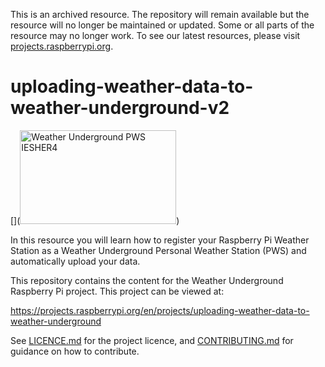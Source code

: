 This is an archived resource. The repository will remain available but the resource will no longer be maintained or updated. Some or all parts of the resource may no longer work. To see our latest resources, please visit [projects.raspberrypi.org](https://projects.raspberrypi.org).

# uploading-weather-data-to-weather-underground-v2


[](<a href="http://www.wunderground.com/weatherstation/WXDailyHistory.asp?ID=IESHER4"><img src="http://banners.wunderground.com/cgi-bin/banner/ban/wxBanner?bannertype=pws250_both&weatherstationcount=IESHER4" width="250" height="150" border="0" alt="Weather Underground PWS IESHER4" /></a>)

In this resource you will learn how to register your Raspberry Pi Weather Station as a Weather Underground Personal Weather Station (PWS) and automatically upload your data.

This repository contains the content for the Weather Underground Raspberry Pi project. This project can be viewed at:

https://projects.raspberrypi.org/en/projects/uploading-weather-data-to-weather-underground

See [LICENCE.md](LICENCE.md) for the project licence, and [CONTRIBUTING.md](CONTRIBUTING.md) for guidance on how to contribute.
